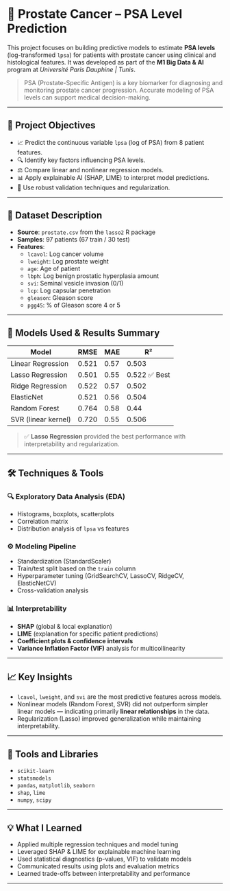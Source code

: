 # 🧬 Prostate Cancer – PSA Level Prediction

This project focuses on building predictive models to estimate **PSA levels** (log-transformed `lpsa`) for patients with prostate cancer using clinical and histological features. It was developed as part of the **M1 Big Data & AI** program at *Université Paris Dauphine | Tunis*.

> PSA (Prostate-Specific Antigen) is a key biomarker for diagnosing and monitoring prostate cancer progression. Accurate modeling of PSA levels can support medical decision-making.

---

## 🎯 Project Objectives

- 📈 Predict the continuous variable `lpsa` (log of PSA) from 8 patient features.
- 🔍 Identify key factors influencing PSA levels.
- ⚖️ Compare linear and nonlinear regression models.
- 📊 Apply explainable AI (SHAP, LIME) to interpret model predictions.
- 🧪 Use robust validation techniques and regularization.

---

## 🧪 Dataset Description

- **Source**: `prostate.csv` from the `lasso2` R package
- **Samples**: 97 patients (67 train / 30 test)
- **Features**:
  - `lcavol`: Log cancer volume
  - `lweight`: Log prostate weight
  - `age`: Age of patient
  - `lbph`: Log benign prostatic hyperplasia amount
  - `svi`: Seminal vesicle invasion (0/1)
  - `lcp`: Log capsular penetration
  - `gleason`: Gleason score
  - `pgg45`: % of Gleason score 4 or 5

---

## 🧠 Models Used & Results Summary

| Model            | RMSE   | MAE    | R²     |
|------------------|--------|--------|--------|
| Linear Regression | 0.521  | 0.57   | 0.503 |
| Lasso Regression  | 0.501  | 0.55   | 0.522 ✅ Best |
| Ridge Regression  | 0.522  | 0.57   | 0.502 |
| ElasticNet        | 0.521  | 0.56   | 0.504 |
| Random Forest     | 0.764  | 0.58   | 0.44  |
| SVR (linear kernel) | 0.720 | 0.55  | 0.506 |

> ✅ **Lasso Regression** provided the best performance with interpretability and regularization.

---

## 🛠 Techniques & Tools

### 🔍 Exploratory Data Analysis (EDA)
- Histograms, boxplots, scatterplots
- Correlation matrix
- Distribution analysis of `lpsa` vs features

### ⚙️ Modeling Pipeline
- Standardization (StandardScaler)
- Train/test split based on the `train` column
- Hyperparameter tuning (GridSearchCV, LassoCV, RidgeCV, ElasticNetCV)
- Cross-validation analysis

### 📊 Interpretability
- **SHAP** (global & local explanation)
- **LIME** (explanation for specific patient predictions)
- **Coefficient plots & confidence intervals**
- **Variance Inflation Factor (VIF)** analysis for multicollinearity

---

## 📈 Key Insights

- `lcavol`, `lweight`, and `svi` are the most predictive features across models.
- Nonlinear models (Random Forest, SVR) did not outperform simpler linear models — indicating primarily **linear relationships** in the data.
- Regularization (Lasso) improved generalization while maintaining interpretability.

---

## 🔬 Tools and Libraries

- `scikit-learn`
- `statsmodels`
- `pandas`, `matplotlib`, `seaborn`
- `shap`, `lime`
- `numpy`, `scipy`

---

## 💡 What I Learned

- Applied multiple regression techniques and model tuning
- Leveraged SHAP & LIME for explainable machine learning
- Used statistical diagnostics (p-values, VIF) to validate models
- Communicated results using plots and evaluation metrics
- Learned trade-offs between interpretability and performance
---


